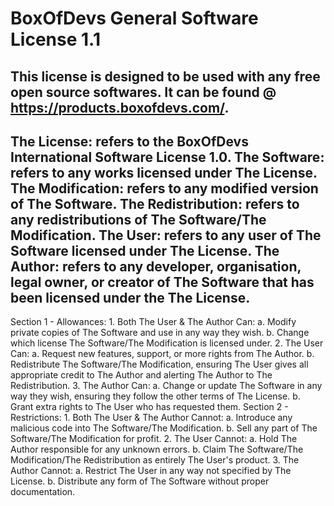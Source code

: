 BoxOfDevs General Software License 1.1
=========================================
This license is designed to be used with any free open source softwares. It can be found @ https://products.boxofdevs.com/.
--------------------------------------------------------------------------------------------------------------------------------------
The License: refers to the BoxOfDevs International Software License 1.0.
The Software: refers to any works licensed under The License.
The Modification: refers to any modified version of The Software.
The Redistribution: refers to any redistributions of The Software/The Modification.
The User: refers to any user of The Software licensed under The License.
The Author: refers to any developer, organisation, legal owner, or creator of The Software that has been licensed under the The License.
--------------------------------------------------------------------------------------------------------------------------------------
Section 1 - Allowances:
	1. Both The User & The Author Can:
		a. Modify private copies of The Software and use in any way they wish.
		b. Change which license The Software/The Modification is licensed under.
	2. The User Can:
		a. Request new features, support, or more rights from The Author.
		b. Redistribute The Software/The Modification, ensuring The User gives all appropriate credit to The Author and alerting The Author to The Redistribution.
	3. The Author Can:
		a. Change or update The Software in any way they wish, ensuring they follow the other terms of The License.
		b. Grant extra rights to The User who has requested them.
Section 2 - Restrictions:
	1. Both The User & The Author Cannot:
		a. Introduce any malicious code into The Software/The Modification.
		b. Sell any part of The Software/The Modification for profit.
	2. The User Cannot:
		a. Hold The Author responsible for any unknown errors.
		b. Claim The Software/The Modification/The Redistribution as entirely The User's product.
	3. The Author Cannot:
		a. Restrict The User in any way not specified by The License.
		b. Distribute any form of The Software without proper documentation.
